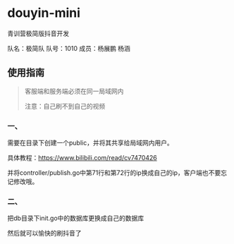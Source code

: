 # douyin-mini
青训营极简版抖音开发 

队名：极简队  队号：1010 成员：杨展鹏 杨涵

## 使用指南

> 客服端和服务端必须在同一局域网内
>
> 注意：自己刷不到自己的视频

### 一、

需要在目录下创建一个public，并将其共享给局域网内用户。

具体教程：https://www.bilibili.com/read/cv7470426

并将controller/publish.go中第71行和第72行的ip换成自己的ip，客户端也不要忘记修改哦。

### 二、

把db目录下init.go中的数据库更换成自己的数据库

然后就可以愉快的刷抖音了

